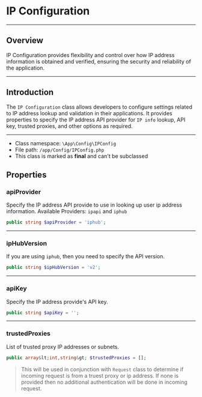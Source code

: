 # IP Configuration

***

## Overview

IP Configuration provides flexibility and control over how IP address information is obtained and verified, ensuring the security and reliability of the application.

***

## Introduction

The `IP Configuration` class allows developers to configure settings related to IP address lookup and validation in their applications. It provides properties to specify the IP address API provider for `IP info` lookup, API key, trusted proxies, and other options as required.

***

* Class namespace: `\App\Config\IPConfig`
* File path: `/app/Config/IPConfig.php`
* This class is marked as **final** and can't be subclassed

## Properties

### apiProvider

Specify the IP address API provide to use in looking up user ip address information.
Available Providers: `ipapi` and `iphub`

```php
public string $apiProvider = 'iphub';
```

***

### ipHubVersion

If you are using `iphub`, then you need to specify the API version.

```php
public string $ipHubVersion = 'v2';
```

***

### apiKey

Specify the IP address provide's API key.

```php
public string $apiKey = '';
```

***

### trustedProxies

List of trusted proxy IP addresses or subnets.

```php
public array&lt;int,string&gt; $trustedProxies = [];
```

> This will be used in conjunction with `Request` class to determine if incoming request is from a truest proxy or ip address. If none is provided then no additional authentication will be done in incoming request.